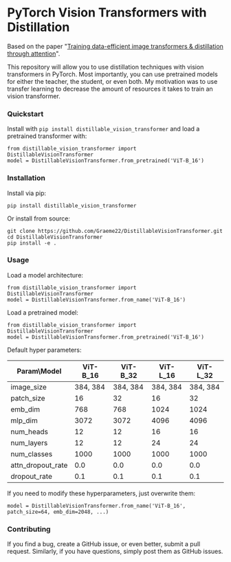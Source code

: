 # PyTorch Vision Transformers with Distillation
Based on the paper "[Training data-efficient image transformers & distillation through attention](https://arxiv.org/pdf/2012.12877.pdf)".

This repository will allow you to use distillation techniques with vision transformers in PyTorch. Most importantly, you can use pretrained models for either the teacher, the student, or even both. My motivation was to use transfer learning to decrease the amount of resources it takes to train an vision transformer.

### Quickstart

Install with `pip install distillable_vision_transformer` and load a pretrained transformer with:

```
from distillable_vision_transformer import DistillableVisionTransformer
model = DistillableVisionTransformer.from_pretrained('ViT-B_16')
```

### Installation

Install via pip:

```
pip install distillable_vision_transformer
```

Or install from source:

```
git clone https://github.com/Graeme22/DistillableVisionTransformer.git
cd DistillableVisionTransformer
pip install -e .
```

### Usage

Load a model architecture:

```
from distillable_vision_transformer import DistillableVisionTransformer
model = DistillableVisionTransformer.from_name('ViT-B_16')
```

Load a pretrained model:

```
from distillable_vision_transformer import DistillableVisionTransformer
model = DistillableVisionTransformer.from_pretrained('ViT-B_16')
```

Default hyper parameters:

| Param\Model       | ViT-B_16 | ViT-B_32 | ViT-L_16 | ViT-L_32 |
| ----------------- | -------- | -------- | -------- | -------- |
| image_size        | 384, 384 | 384, 384 | 384, 384 | 384, 384 |
| patch_size        | 16       | 32       | 16       | 32       |
| emb_dim           | 768      | 768      | 1024     | 1024     |
| mlp_dim           | 3072     | 3072     | 4096     | 4096     |
| num_heads         | 12       | 12       | 16       | 16       |
| num_layers        | 12       | 12       | 24       | 24       |
| num_classes       | 1000     | 1000     | 1000     | 1000     |
| attn_dropout_rate | 0.0      | 0.0      | 0.0      | 0.0      |
| dropout_rate      | 0.1      | 0.1      | 0.1      | 0.1      |

If you need to modify these hyperparameters, just overwrite them:

```
model = DistillableVisionTransformer.from_name('ViT-B_16', patch_size=64, emb_dim=2048, ...)
```

### Contributing

If you find a bug, create a GitHub issue, or even better, submit a pull request. Similarly, if you have questions, simply post them as GitHub issues.
